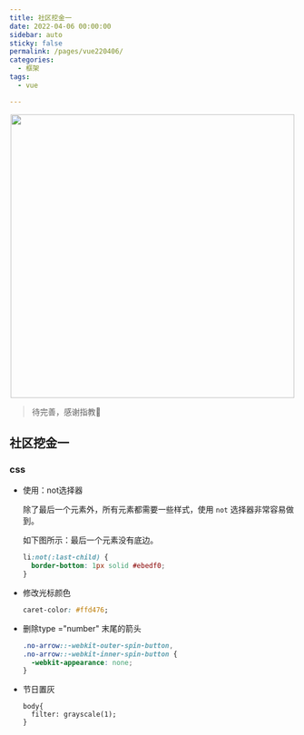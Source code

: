 ```yaml
---
title: 社区挖金一
date: 2022-04-06 00:00:00
sidebar: auto
sticky: false
permalink: /pages/vue220406/
categories: 
  - 框架
tags: 
  - vue

---
```


<p align="center">
  <img width="500" src="https://p16.qhimg.com/bdr/__85/d/_open360/20140924wzk/885.jpg"/>
</p>



> 待完善，感谢指教🌚
> <!-- more -->

## 社区挖金一

### css

- 使用：not选择器

  除了最后一个元素外，所有元素都需要一些样式，使用 `not` 选择器非常容易做到。

  如下图所示：最后一个元素没有底边。

  ```css
  li:not(:last-child) {
    border-bottom: 1px solid #ebedf0;
  }
  ```

- 修改光标颜色

  ```css
  caret-color: #ffd476;
  ```

- 删除type ="number"  末尾的箭头

  ```css
  .no-arrow::-webkit-outer-spin-button,
  .no-arrow::-webkit-inner-spin-button {
    -webkit-appearance: none;
  }
  ```

- 节日置灰

  ```
  body{
  	filter: grayscale(1);
  }
  ```

  

